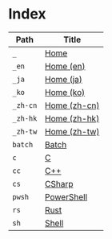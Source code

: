 
# Index

| Path     | Title                                |
| -------- | ------------------------------------ |
| `_`      | [Home](<./_/README.md>)              |
| `_en`    | [Home (en)](<./_en/README.md>)       |
| `_ja`    | [Home (ja)](<./_ja/README.md>)           |
| `_ko`    | [Home (ko)](<./_ko/README.md>)       |
| `_zh-cn` | [Home (zh-cn)](<./_zh-cn/README.md>) |
| `_zh-hk` | [Home (zh-hk)](<./_zh-hk/README.md>) |
| `_zh-tw` | [Home (zh-tw)](<./_zh-tw/README.md>) |
| `batch`  | [Batch](<./batch/README.md>)         |
| `c`      | [C](<./c/README.md>)                 |
| `cc`     | [C++](<./cc/README.md>)              |
| `cs`     | [CSharp](<./cs/README.md>)           |
| `pwsh`   | [PowerShell](<./pwsh/README.md>)     |
| `rs`     | [Rust](<./rs/README.md>)             |
| `sh`     | [Shell](<./sh/README.md>)            |
